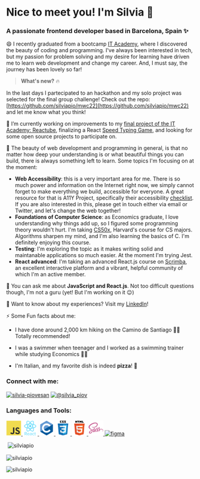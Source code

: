 # Nice to meet you! I'm Silvia 👋

### A passionate frontend developer based in Barcelona, Spain ✨

😄 I recently graduated from a bootcamp [IT Academy](https://cibernarium.barcelonactiva.cat/it-academy2), where I discovered the beauty of coding and programming. I've always been interested in tech, but my passion for problem solving and my desire for learning have driven me to learn web development and change my career. And, I must say, the journey has been lovely so far!

> **What's new?** 🔥

In the last days I partecipated to an hackathon and my solo project was selected for the final group challenge! Check out the repo: [https://github.com/silviapio/mwc22](https://github.com/silviapio/mwc22) and let me know what you think!

🔭 I’m currently working on improvements to my [final project of the IT Academy: Reactube](https://github.com/silviapio/r9-reactube), finalizing a React [Speed Typing Game](https://github.com/silviapio/speed-typing-game), and looking for some open source projects to participate on.

🌱 The beauty of web development and programming in general, is that no matter how deep your understanding is or what beautiful things you can build, there is always something left to learn. Some topics I'm focusing on at the moment:
   - **Web Accessibility**: this is a very important area for me. There is so much power and information on the Internet right now, we simply cannot forget to make everything we build, accessible for everyone. A great resource for that is A11Y Project, specifically their accessibility [checklist](https://www.a11yproject.com/checklist/). If you are also interested in this, please get in touch either via email or Twitter, and let's change the web together!
   - **Foundations of Computer Science**: as Economics graduate, I love understanding why things add up, so I figured some programming theory wouldn't hurt. I'm taking [CS50x](https://cs50.harvard.edu/x/2022/), Harvard's course for CS majors. Algorithms sharpen my mind, and I'm also learning the basics of C. I'm definitely enjoying this course.
   - **Testing**: I'm exploring the topic as it makes writing solid and maintanable applications so much easier. At the moment I'm trying Jest.
   - **React advanced**: I'm taking an advanced React.js course on [Scrimba](https://scrimba.com/), an excellent interactive platform and a vibrant, helpful community of which I'm an active member.

💬 You can ask me about **JavaScript and React.js**. Not too difficult questions though, I'm not a guru (yet! But I'm working on it 😉)

📄 Want to know about my experiences? Visit my [LinkedIn](https://www.linkedin.com/in/silvia-piovesan/)!

⚡ Some Fun facts about me:
 
  - I have done around 2,000 km hiking on the Camino de Santiago 🚶‍♀️ Totally recommended!

  - I was a swimmer when teenager and I worked as a swimming trainer while studying Economics 🏊🏽

  - I'm Italian, and my favorite dish is indeed **pizza**! 🍕

<h3 align="left">Connect with me:</h3>
<p align="left">
<a href="https://linkedin.com/in/silvia-piovesan" target="blank"><img align="center" src="https://raw.githubusercontent.com/rahuldkjain/github-profile-readme-generator/master/src/images/icons/Social/linked-in-alt.svg" alt="silvia-piovesan" height="30" width="40" /></a>
<a href="https://twitter.com/@silvia_piov" target="blank"><img align="center" src="https://raw.githubusercontent.com/rahuldkjain/github-profile-readme-generator/master/src/images/icons/Social/twitter.svg" alt="@silvia_piov" height="30" width="40" /></a>
</p>

<h3 align="left">Languages and Tools:</h3>
<p align="left"> <a href="https://developer.mozilla.org/en-US/docs/Web/JavaScript" target="_blank" rel="noreferrer"> <img src="https://raw.githubusercontent.com/devicons/devicon/master/icons/javascript/javascript-original.svg" alt="javascript" width="40" height="40"/> </a> <a href="https://reactjs.org/" target="_blank" rel="noreferrer"> <img src="https://raw.githubusercontent.com/devicons/devicon/master/icons/react/react-original-wordmark.svg" alt="react" width="40" height="40"/> </a> <a href="https://www.cprogramming.com/" target="_blank" rel="noreferrer"> <img src="https://raw.githubusercontent.com/devicons/devicon/master/icons/c/c-original.svg" alt="c" width="40" height="40"/> </a> <a href="https://www.w3schools.com/css/" target="_blank" rel="noreferrer"> <img src="https://raw.githubusercontent.com/devicons/devicon/master/icons/css3/css3-original-wordmark.svg" alt="css3" width="40" height="40"/> </a> <a href="https://www.w3.org/html/" target="_blank" rel="noreferrer"> <img src="https://raw.githubusercontent.com/devicons/devicon/master/icons/html5/html5-original-wordmark.svg" alt="html5" width="40" height="40"/> </a>  <a href="https://sass-lang.com" target="_blank" rel="noreferrer"> <img src="https://raw.githubusercontent.com/devicons/devicon/master/icons/sass/sass-original.svg" alt="sass" width="40" height="40"/> </a> <a href="https://www.figma.com/" target="_blank" rel="noreferrer"> <img src="https://www.vectorlogo.zone/logos/figma/figma-icon.svg" alt="figma" width="40" height="40"/> </a> </p>


<p>&nbsp;<img align="center" src="https://github-readme-stats.vercel.app/api?username=silviapio&show_icons=true&locale=en" alt="silviapio" /></p>

<p><img align="center" src="https://github-readme-streak-stats.herokuapp.com/?user=silviapio&" alt="silviapio" /></p>

<p align="left"> <img src="https://komarev.com/ghpvc/?username=silviapio&label=Profile%20views&color=0e75b6&style=flat" alt="silviapio" /> </p>

<!-- - 👨‍💻 All of my projects are available at [coming soon](coming soon)
<a href="https://jestjs.io" target="_blank" rel="noreferrer"> <img src="https://www.vectorlogo.zone/logos/jestjsio/jestjsio-icon.svg" alt="jest" width="40" height="40"/> </a>
<p><img align="left" src="https://github-readme-stats.vercel.app/api/top-langs?username=silviapio&show_icons=true&locale=en&layout=compact" alt="silviapio" /></p> 
--!>
<!-- special thanks: https://rahuldkjain.github.io/gh-profile-readme-generator/ -->
